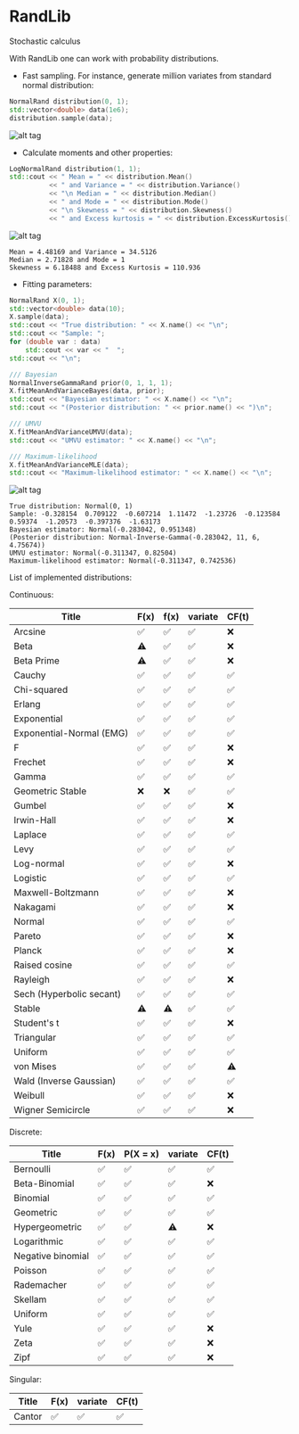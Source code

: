# RandLib
Stochastic calculus

With RandLib one can work with probability distributions.
* Fast sampling. For instance, generate million variates from standard normal distribution:
```c++
NormalRand distribution(0, 1);
std::vector<double> data(1e6);
distribution.sample(data);
```
![alt tag](https://github.com/StochasticEngineer/RandLib/blob/master/images/standardNormal.png)

* Calculate moments and other properties:
```c++
LogNormalRand distribution(1, 1);
std::cout << " Mean = " << distribution.Mean()
          << " and Variance = " << distribution.Variance()
          << "\n Median = " << distribution.Median()
          << " and Mode = " << distribution.Mode()
          << "\n Skewness = " << distribution.Skewness()
          << " and Excess kurtosis = " << distribution.ExcessKurtosis();
```
![alt tag](https://github.com/StochasticEngineer/RandLib/blob/master/images/lognormal11.png)
```
Mean = 4.48169 and Variance = 34.5126
Median = 2.71828 and Mode = 1
Skewness = 6.18488 and Excess Kurtosis = 110.936
```
* Fitting parameters:
```c++
NormalRand X(0, 1);
std::vector<double> data(10);
X.sample(data);
std::cout << "True distribution: " << X.name() << "\n";
std::cout << "Sample: ";
for (double var : data)
    std::cout << var << "  ";
std::cout << "\n";

/// Bayesian
NormalInverseGammaRand prior(0, 1, 1, 1);
X.fitMeanAndVarianceBayes(data, prior);
std::cout << "Bayesian estimator: " << X.name() << "\n";
std::cout << "(Posterior distribution: " << prior.name() << ")\n";

/// UMVU
X.fitMeanAndVarianceUMVU(data);
std::cout << "UMVU estimator: " << X.name() << "\n";

/// Maximum-likelihood
X.fitMeanAndVarianceMLE(data);
std::cout << "Maximum-likelihood estimator: " << X.name() << "\n";
```
![alt tag](https://github.com/StochasticEngineer/RandLib/blob/master/images/normalFit.png)
```
True distribution: Normal(0, 1)
Sample: -0.328154  0.709122  -0.607214  1.11472  -1.23726  -0.123584  0.59374  -1.20573  -0.397376  -1.63173
Bayesian estimator: Normal(-0.283042, 0.951348)
(Posterior distribution: Normal-Inverse-Gamma(-0.283042, 11, 6, 4.75674))
UMVU estimator: Normal(-0.311347, 0.82504)
Maximum-likelihood estimator: Normal(-0.311347, 0.742536)
```

List of implemented distributions:

Continuous:

|    Title     |     F(x)     |     f(x)     |   variate    |   CF(t)    |
| ------------ | ------------ | ------------ | ------------ | ------------ |
|    Arcsine   | :white_check_mark: | :white_check_mark: | :white_check_mark: |:x:|
|     Beta     | :warning: | :white_check_mark: | :white_check_mark: |:x:|
|     Beta Prime     | :warning: | :white_check_mark: | :white_check_mark: |:x:|
|     Cauchy     | :white_check_mark: | :white_check_mark: | :white_check_mark: |:white_check_mark:|
|     Chi-squared     | :white_check_mark: | :white_check_mark: | :white_check_mark: |:white_check_mark:|
|     Erlang     | :white_check_mark: | :white_check_mark: | :white_check_mark: |:white_check_mark:|
|     Exponential     | :white_check_mark: | :white_check_mark: | :white_check_mark: |:white_check_mark:|
|     Exponential-Normal (EMG)     | :white_check_mark: | :white_check_mark: | :white_check_mark: |:white_check_mark:|
|     F    | :white_check_mark: | :white_check_mark: | :white_check_mark: |:x:|
|     Frechet    | :white_check_mark: | :white_check_mark: | :white_check_mark: |:x:|
|     Gamma     | :white_check_mark: | :white_check_mark: | :white_check_mark: |:white_check_mark:|
|     Geometric Stable     | :x: | :x: | :white_check_mark: |:white_check_mark:|
|     Gumbel     | :white_check_mark: | :white_check_mark: | :white_check_mark: |:x:|
|     Irwin-Hall     | :white_check_mark: | :white_check_mark: | :white_check_mark: |:x:|
|     Laplace     | :white_check_mark: | :white_check_mark: | :white_check_mark: |:white_check_mark:|
|     Levy     | :white_check_mark: | :white_check_mark: | :white_check_mark: |:white_check_mark:|
|     Log-normal     | :white_check_mark: | :white_check_mark: | :white_check_mark: |:x:|
|     Logistic     | :white_check_mark: | :white_check_mark: | :white_check_mark: |:white_check_mark:|
|     Maxwell-Boltzmann     | :white_check_mark: | :white_check_mark: | :white_check_mark: |:x:|
|     Nakagami     | :white_check_mark: | :white_check_mark: | :white_check_mark: |:x:|
|     Normal     | :white_check_mark: | :white_check_mark: | :white_check_mark: |:white_check_mark:|
|     Pareto     | :white_check_mark: | :white_check_mark: | :white_check_mark: |:x:|
|     Planck     | :white_check_mark: | :white_check_mark: | :white_check_mark: |:x:|
|     Raised cosine     | :white_check_mark: | :white_check_mark: | :white_check_mark: |:white_check_mark:|
|     Rayleigh     | :white_check_mark: | :white_check_mark: | :white_check_mark: |:x:|
|     Sech (Hyperbolic secant)    | :white_check_mark: | :white_check_mark: | :white_check_mark: |:white_check_mark:|
|     Stable     | :warning: | :warning: | :white_check_mark: |:white_check_mark:|
|     Student's t     | :white_check_mark: | :white_check_mark: | :white_check_mark: |:x:|
|     Triangular     | :white_check_mark: | :white_check_mark: | :white_check_mark: |:white_check_mark:|
|     Uniform     | :white_check_mark: | :white_check_mark: | :white_check_mark: |:white_check_mark:|
|     von Mises     | :white_check_mark: | :white_check_mark: | :white_check_mark: |:warning:|
|     Wald (Inverse Gaussian)     | :white_check_mark: | :white_check_mark: | :white_check_mark: |:white_check_mark:|
|     Weibull     | :white_check_mark: | :white_check_mark: | :white_check_mark: |:x:|
|     Wigner Semicircle     | :white_check_mark: | :white_check_mark: | :white_check_mark: |:x:|

Discrete:

|    Title     |     F(x)     |     P(X = x)     |   variate    |   CF(t)    |
| ------------ | ------------ | ------------ | ------------ | ------------ |
|     Bernoulli     | :white_check_mark: | :white_check_mark: | :white_check_mark: |:white_check_mark:|
|     Beta-Binomial     | :white_check_mark: | :white_check_mark: | :white_check_mark: |:x:|
|     Binomial     | :white_check_mark: | :white_check_mark: | :white_check_mark: |:white_check_mark:|
|     Geometric    | :white_check_mark: | :white_check_mark: | :white_check_mark: |:white_check_mark:|
|     Hypergeometric     | :white_check_mark: | :white_check_mark: | :warning: |:x:|
|     Logarithmic     | :white_check_mark: | :white_check_mark: | :white_check_mark: |:white_check_mark:|
|     Negative binomial     | :white_check_mark: | :white_check_mark: | :white_check_mark: |:white_check_mark:|
|     Poisson     | :white_check_mark: | :white_check_mark: | :white_check_mark: |:white_check_mark:|
|     Rademacher     | :white_check_mark: | :white_check_mark: | :white_check_mark: |:white_check_mark:|
|     Skellam    | :white_check_mark: | :white_check_mark: | :white_check_mark: |:white_check_mark:|
|     Uniform     | :white_check_mark: | :white_check_mark: | :white_check_mark: |:white_check_mark:|
|     Yule     | :white_check_mark: | :white_check_mark: | :white_check_mark: |:x:|
|     Zeta     | :white_check_mark: | :white_check_mark: | :white_check_mark: |:x:|
|     Zipf     | :white_check_mark: | :white_check_mark: | :white_check_mark: |:x:|

Singular:

|    Title     |     F(x)     |  variate    |   CF(t)    |
| ------------ | ------------ | ------------ | ------------ |
|     Cantor     | :white_check_mark: | :white_check_mark: | :white_check_mark: |
